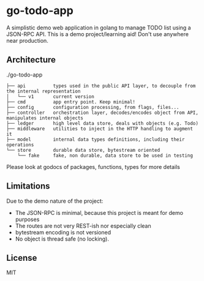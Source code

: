 go-todo-app
===========

A simplistic demo web application in golang to manage TODO list using a JSON-RPC API.
This is a demo project/learning aid! Don't use anywhere near production.

Architecture
------------


./go-todo-app
```
├── api          types used in the public API layer, to decouple from the internal representation
│   └── v1       current version
├── cmd          app entry point. Keep minimal!
├── config       configuration processing, from flags, files...
├── controller   orchestration layer, decodes/encodes object from API, manipulates internal objects
├── ledger       high level data store, deals with objects (e.g. Todo)
├── middleware   utilities to inject in the HTTP handling to augment it
├── model        internal data types definitions, including their operations
└── store        durable data store, bytestream oriented
    └── fake     fake, non durable, data store to be used in testing
```

Please look at godocs of packages, functions, types for more details

Limitations
-----------

Due to the demo nature of the project:
- The JSON-RPC is minimal, because this project is meant for demo purposes
- The routes are not very REST-ish nor especially clean
- bytestream encoding is not versioned
- No object is thread safe (no locking).

License
-------

MIT

